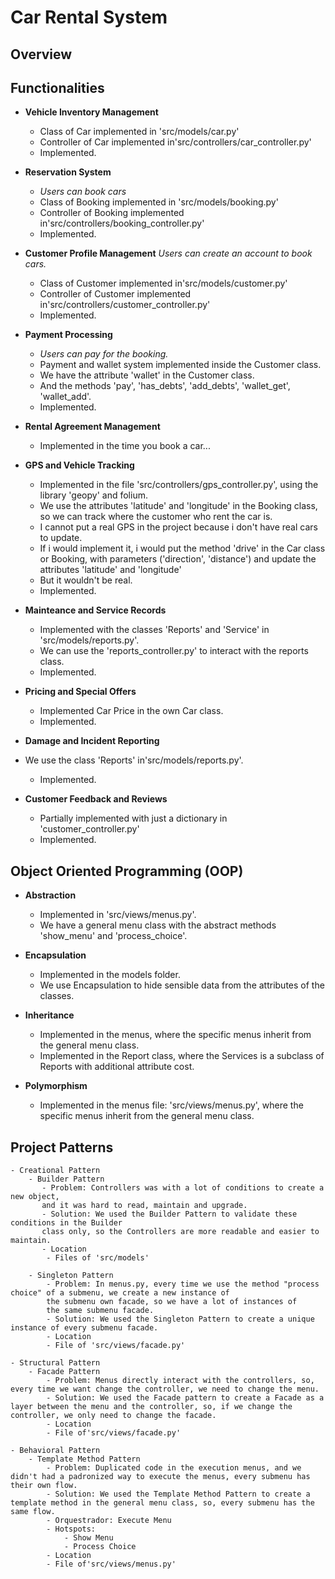 # Car Rental System

## Overview

## Functionalities
- **Vehicle Inventory Management**
    - Class of Car implemented in 'src/models/car.py'
    - Controller of Car implemented in'src/controllers/car_controller.py'
    - Implemented.
- **Reservation System**
    - _Users can book cars_
    -  Class of Booking implemented in 'src/models/booking.py'
    - Controller of Booking implemented in'src/controllers/booking_controller.py'
    - Implemented.

- **Customer Profile Management**
    _Users can create an account to book cars._
    - Class of Customer implemented in'src/models/customer.py'
    - Controller of Customer implemented in'src/controllers/customer_controller.py'
    - Implemented.

- **Payment Processing**
    - _Users can pay for the booking._
    - Payment and wallet system implemented inside the Customer class.
    - We have the attribute 'wallet' in the Customer class.
    - And the methods 'pay', 'has_debts', 'add_debts', 'wallet_get', 'wallet_add'.
    - Implemented.

- **Rental Agreement Management**
    - Implemented in the time you book a car...
- **GPS and Vehicle Tracking**
    - Implemented in the file 'src/controllers/gps_controller.py', using the library 'geopy' and folium.
    - We use the attributes 'latitude' and 'longitude' in the Booking class, 
    so we can track where the customer who rent the car is.
    - I cannot put a real GPS in the project because i don't have real cars to update.
    - If i would implement it, i would put the method 'drive' in the Car class or Booking,
    with parameters ('direction', 'distance') and update the attributes 'latitude' and 'longitude'
    - But it wouldn't be real.
    - Implemented.

- **Mainteance and Service Records**
   - Implemented with the classes 'Reports' and 'Service' in 'src/models/reports.py'.
   - We can use the 'reports_controller.py' to interact with the reports class.
   - Implemented.

- **Pricing and Special Offers**
    - Implemented Car Price in the own Car class.
    - Implemented.

- **Damage and Incident Reporting**
- We use the class 'Reports' in'src/models/reports.py'.
    - Implemented.

- **Customer Feedback and Reviews**
    - Partially implemented with just a dictionary in 'customer_controller.py'
    - Implemented.

## Object Oriented Programming (OOP)
- **Abstraction**
    - Implemented in 'src/views/menus.py'.
    - We have a general menu class with the abstract methods 'show_menu' and 'process_choice'.

- **Encapsulation**
    - Implemented in the models folder.
    - We use Encapsulation to hide sensible data from the attributes of the classes.

- **Inheritance**
    - Implemented in the menus, where the specific menus inherit from the general menu class.
    - Implemented in the Report class, where the Services is a subclass of Reports with
    additional attribute cost.

- **Polymorphism**
    - Implemented in the menus file: 'src/views/menus.py', where the specific menus inherit from the general menu class.

## Project Patterns 
    - Creational Pattern
        - Builder Pattern
           - Problem: Controllers was with a lot of conditions to create a new object, 
           and it was hard to read, maintain and upgrade.
           - Solution: We used the Builder Pattern to validate these conditions in the Builder
           class only, so the Controllers are more readable and easier to maintain.
           - Location
            - Files of 'src/models'
        
        - Singleton Pattern
            - Problem: In menus.py, every time we use the method "process choice" of a submenu, we create a new instance of
            the submenu own facade, so we have a lot of instances of
            the same submenu facade.
            - Solution: We used the Singleton Pattern to create a unique instance of every submenu facade.
            - Location
            - File of 'src/views/facade.py'
    
    - Structural Pattern
        - Facade Pattern
            - Problem: Menus directly interact with the controllers, so, every time we want change the controller, we need to change the menu.
            - Solution: We used the Facade pattern to create a Facade as a layer between the menu and the controller, so, if we change the controller, we only need to change the facade.
            - Location
            - File of'src/views/facade.py'

    - Behavioral Pattern
        - Template Method Pattern
            - Problem: Duplicated code in the execution menus, and we didn't had a padronized way to execute the menus, every submenu has their own flow.
            - Solution: We used the Template Method Pattern to create a template method in the general menu class, so, every submenu has the same flow.
            - Orquestrador: Execute Menu
            - Hotspots:
                - Show Menu
                - Process Choice  
            - Location
            - File of'src/views/menus.py'
